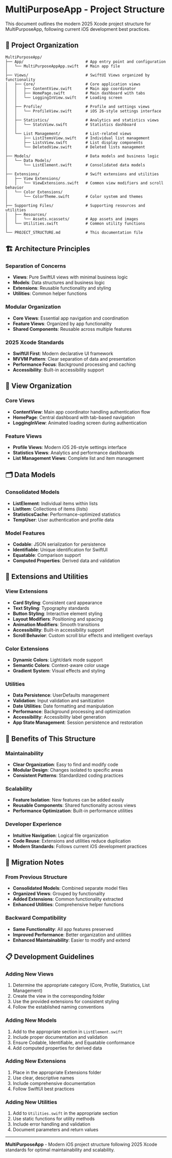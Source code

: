 # MultiPurposeApp - Project Structure

This document outlines the modern 2025 Xcode project structure for MultiPurposeApp, following current iOS development best practices.

## 📁 Project Organization

```
MultiPurposeApp/
├── App/                           # App entry point and configuration
│   └── MultiPurposeAppApp.swift   # Main app file
│
├── Views/                         # SwiftUI Views organized by functionality
│   ├── Core/                      # Core application views
│   │   ├── ContentView.swift      # Main app coordinator
│   │   ├── HomePage.swift         # Main dashboard with tabs
│   │   └── LoggingInView.swift    # Loading screen
│   │
│   ├── Profile/                   # Profile and settings views
│   │   └── ProfileView.swift      # iOS 26-style settings interface
│   │
│   ├── Statistics/                # Analytics and statistics views
│   │   └── StatsView.swift        # Statistics dashboard
│   │
│   └── List Management/           # List-related views
│       ├── ListItemsView.swift    # Individual list management
│       ├── ListsView.swift        # List display components
│       └── DeletedView.swift      # Deleted lists management
│
├── Models/                        # Data models and business logic
│   └── Data Models/
│       └── ListElement.swift      # Consolidated data models
│
├── Extensions/                    # Swift extensions and utilities
│   ├── View Extensions/
│   │   └── ViewExtensions.swift   # Common view modifiers and scroll behavior
│   └── Color Extensions/
│       └── ColorTheme.swift       # Color system and themes
│
├── Supporting Files/              # Supporting resources and utilities
│   ├── Resources/
│   │   └── Assets.xcassets/       # App assets and images
│   └── Utilities.swift            # Common utility functions
│
└── PROJECT_STRUCTURE.md           # This documentation file
```

## 🏗️ Architecture Principles

### **Separation of Concerns**
- **Views**: Pure SwiftUI views with minimal business logic
- **Models**: Data structures and business logic
- **Extensions**: Reusable functionality and styling
- **Utilities**: Common helper functions

### **Modular Organization**
- **Core Views**: Essential app navigation and coordination
- **Feature Views**: Organized by app functionality
- **Shared Components**: Reusable across multiple features

### **2025 Xcode Standards**
- **SwiftUI First**: Modern declarative UI framework
- **MVVM Pattern**: Clear separation of data and presentation
- **Performance Focus**: Background processing and caching
- **Accessibility**: Built-in accessibility support

## 📱 View Organization

### **Core Views**
- **ContentView**: Main app coordinator handling authentication flow
- **HomePage**: Central dashboard with tab-based navigation
- **LoggingInView**: Animated loading screen during authentication

### **Feature Views**
- **Profile Views**: Modern iOS 26-style settings interface
- **Statistics Views**: Analytics and performance dashboards
- **List Management Views**: Complete list and item management

## 🗂️ Data Models

### **Consolidated Models**
- **ListElement**: Individual items within lists
- **ListItem**: Collections of items (lists)
- **StatisticsCache**: Performance-optimized statistics
- **TempUser**: User authentication and profile data

### **Model Features**
- **Codable**: JSON serialization for persistence
- **Identifiable**: Unique identification for SwiftUI
- **Equatable**: Comparison support
- **Computed Properties**: Derived data and validation

## 🔧 Extensions and Utilities

### **View Extensions**
- **Card Styling**: Consistent card appearance
- **Text Styling**: Typography standards
- **Button Styling**: Interactive element styling
- **Layout Modifiers**: Positioning and spacing
- **Animation Modifiers**: Smooth transitions
- **Accessibility**: Built-in accessibility support
- **Scroll Behavior**: Custom scroll blur effects and intelligent overlays

### **Color Extensions**
- **Dynamic Colors**: Light/dark mode support
- **Semantic Colors**: Context-aware color usage
- **Gradient System**: Visual effects and styling

### **Utilities**
- **Data Persistence**: UserDefaults management
- **Validation**: Input validation and sanitization
- **Date Utilities**: Date formatting and manipulation
- **Performance**: Background processing and optimization
- **Accessibility**: Accessibility label generation
- **App State Management**: Session persistence and restoration

## 🚀 Benefits of This Structure

### **Maintainability**
- **Clear Organization**: Easy to find and modify code
- **Modular Design**: Changes isolated to specific areas
- **Consistent Patterns**: Standardized coding practices

### **Scalability**
- **Feature Isolation**: New features can be added easily
- **Reusable Components**: Shared functionality across views
- **Performance Optimization**: Built-in performance utilities

### **Developer Experience**
- **Intuitive Navigation**: Logical file organization
- **Code Reuse**: Extensions and utilities reduce duplication
- **Modern Standards**: Follows current iOS development practices

## 🔄 Migration Notes

### **From Previous Structure**
- **Consolidated Models**: Combined separate model files
- **Organized Views**: Grouped by functionality
- **Added Extensions**: Common functionality extracted
- **Enhanced Utilities**: Comprehensive helper functions

### **Backward Compatibility**
- **Same Functionality**: All app features preserved
- **Improved Performance**: Better organization and utilities
- **Enhanced Maintainability**: Easier to modify and extend

## 📋 Development Guidelines

### **Adding New Views**
1. Determine the appropriate category (Core, Profile, Statistics, List Management)
2. Create the view in the corresponding folder
3. Use the provided extensions for consistent styling
4. Follow the established naming conventions

### **Adding New Models**
1. Add to the appropriate section in `ListElement.swift`
2. Include proper documentation and validation
3. Ensure Codable, Identifiable, and Equatable conformance
4. Add computed properties for derived data

### **Adding New Extensions**
1. Place in the appropriate Extensions folder
2. Use clear, descriptive names
3. Include comprehensive documentation
4. Follow SwiftUI best practices

### **Adding New Utilities**
1. Add to `Utilities.swift` in the appropriate section
2. Use static functions for utility methods
3. Include error handling and validation
4. Document parameters and return values

---

**MultiPurposeApp** - Modern iOS project structure following 2025 Xcode standards for optimal maintainability and scalability. 